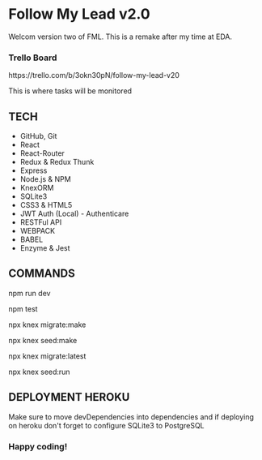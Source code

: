 # Follow My Lead v2.0

<p>Welcom version two of FML. This is a remake after my time at EDA.</p>

### Trello Board

<p>https://trello.com/b/3okn30pN/follow-my-lead-v20</p>
<p>This is where tasks will be monitored</p>

## TECH

* GitHub, Git
* React
* React-Router
* Redux & Redux Thunk
* Express
* Node.js & NPM
* KnexORM
* SQLite3
* CSS3 & HTML5
* JWT Auth (Local) - Authenticare
* RESTFul API
* WEBPACK
* BABEL
* Enzyme & Jest

## COMMANDS

npm run dev

npm test 

npx knex migrate:make

npx knex seed:make

npx knex migrate:latest

npx knex seed:run

## DEPLOYMENT HEROKU

<p>Make sure to move devDependencies into dependencies and if deploying on heroku don't forget to configure SQLite3 to PostgreSQL</p>

### Happy coding! 

